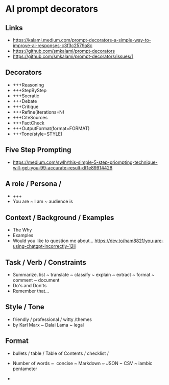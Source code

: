 # AI prompt decorators

## Links

* <a href="https://kalami.medium.com/prompt-decorators-a-simple-way-to-improve-ai-responses-c3f3c2579a8c">https://kalami.medium.com/prompt-decorators-a-simple-way-to-improve-ai-responses-c3f3c2579a8c</a>
* <a href="https://github.com/smkalami/prompt-decorators">https://github.com/smkalami/prompt-decorators</a>
* <a href="https://github.com/smkalami/prompt-decorators/issues/1">https://github.com/smkalami/prompt-decorators/issues/1</a>

## Decorators

* +++Reasoning
* +++StepByStep
* +++Socratic
* +++Debate
* +++Critique
* +++Refine(iterations=N)
* +++CiteSources
* +++FactCheck
* +++OutputFormat(format=FORMAT)
* +++Tone(style=STYLE)

## Five Step Prompting

* <a href="https://medium.com/swlh/this-simple-5-step-priompting-technique-will-get-you-99-accurate-result-df1e89914428">https://medium.com/swlh/this-simple-5-step-priompting-technique-will-get-you-99-accurate-result-df1e89914428</a>

## A role / Persona /&nbsp;

* +++
* You are ~ I am ~ audience is

## Context / Background / Examples

* The Why
* Examples
* Would you like to question me about…&nbsp;<a href="https://dev.to/ham8821/you-are-using-chatgpt-incorrectly-12ii">https://dev.to/ham8821/you-are-using-chatgpt-incorrectly-12ii</a>

## Task / Verb / Constraints

* Summarize. list ~ translate ~ classify ~ explain ~ extract ~ format ~ comment ~ document
* Do's and Don'ts
* Remember that…

## Style / Tone

* friendly / professional / witty /themes
* by Karl Marx ~ Dalai Lama ~ legal

## Format

* bullets / table / Table of Contents / checklist /&nbsp;
* Number of words ~&nbsp; concise ~ Markdown ~ JSON ~ CSV ~ iambic pentameter

*